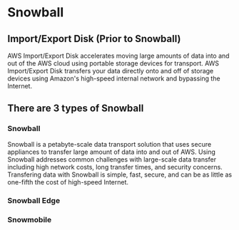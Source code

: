 # Snowball

## Import/Export Disk (Prior to Snowball)
AWS Import/Export Disk accelerates moving large amounts of data into and out of the AWS cloud using portable storage devices for transport. AWS Import/Export Disk transfers your data directly onto and off of storage devices using Amazon's high-speed internal network and bypassing the Internet.

## There are 3 types of Snowball
### Snowball
Snowball is a petabyte-scale data transport solution that uses secure appliances to transfer large amount of data into and out of AWS. Using Snowball addresses common challenges with large-scale data transfer including high network costs, long transfer times, and security concerns. Transfering data with Snowball is simple, fast, secure, and can be as little as one-fifth the cost of high-speed Internet.
### Snowball Edge
### Snowmobile
